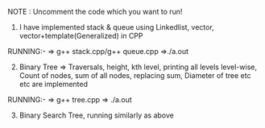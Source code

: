 NOTE : Uncomment the code which you want to run! 
1) I have implemented stack & queue using Linkedlist, vector, vector+template(Generalized) in CPP 


RUNNING:-
       => g++ stack.cpp/g++ queue.cpp
       =>./a.out

2) Binary Tree => Traversals, height, kth level, printing all levels level-wise, Count of nodes, sum of all nodes, replacing sum, Diameter of tree etc etc are implemented

RUNNING:-
        => g++ tree.cpp
        => ./a.out
        
3) Binary Search Tree, running similarly as above
